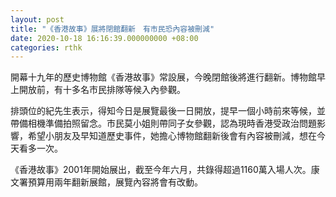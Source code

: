 ```yaml
---
layout: post
title: "《香港故事》展將閉館翻新　有市民恐內容被刪減"
date: 2020-10-18 16:16:39.000000000 +08:00
categories: rthk
---
```


開幕十九年的歷史博物館《香港故事》常設展，今晚閉館後將進行翻新。博物館早上開放前，有十多名市民排隊等候入內參觀。

排頭位的紀先生表示，得知今日是展覽最後一日開放，提早一個小時前來等候，並帶備相機準備拍照留念。市民莫小姐則帶同子女參觀，認為現時香港受政治問題影響，希望小朋友及早知道歷史事件，她擔心博物館翻新後會有內容被刪減，想在今天看多一次。

《香港故事》2001年開始展出，截至今年六月，共錄得超過1160萬入場人次。康文署預算用兩年翻新展館，展覽內容將會有改動。
